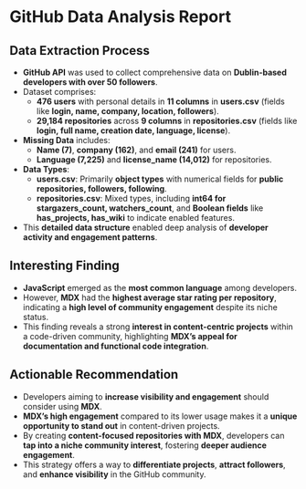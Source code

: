 
# GitHub Data Analysis Report

## Data Extraction Process
- **GitHub API** was used to collect comprehensive data on **Dublin-based developers with over 50 followers**.
- Dataset comprises:
  - **476 users** with personal details in **11 columns** in **users.csv** (fields like **login, name, company, location, followers**).
  - **29,184 repositories** across **9 columns** in **repositories.csv** (fields like **login, full name, creation date, language, license**).
- **Missing Data** includes:
  - **Name (7)**, **company (162)**, and **email (241)** for users.
  - **Language (7,225)** and **license_name (14,012)** for repositories.
- **Data Types**:
  - **users.csv**: Primarily **object types** with numerical fields for **public repositories, followers, following**.
  - **repositories.csv**: Mixed types, including **int64 for stargazers_count, watchers_count**, and **Boolean fields** like **has_projects, has_wiki** to indicate enabled features.
- This **detailed data structure** enabled deep analysis of **developer activity and engagement patterns**.

## Interesting Finding
- **JavaScript** emerged as the **most common language** among developers.
- However, **MDX** had the **highest average star rating per repository**, indicating a **high level of community engagement** despite its niche status.
- This finding reveals a strong **interest in content-centric projects** within a code-driven community, highlighting **MDX’s appeal for documentation and functional code integration**.

## Actionable Recommendation
- Developers aiming to **increase visibility and engagement** should consider using **MDX**.
- **MDX’s high engagement** compared to its lower usage makes it a **unique opportunity to stand out** in content-driven projects.
- By creating **content-focused repositories with MDX**, developers can **tap into a niche community interest**, fostering **deeper audience engagement**.
- This strategy offers a way to **differentiate projects**, **attract followers**, and **enhance visibility** in the GitHub community.
